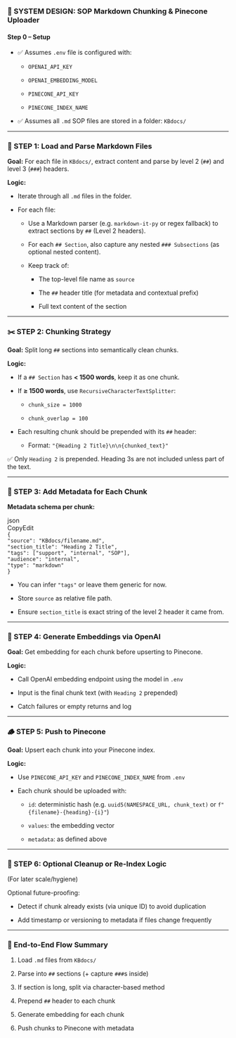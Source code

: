 ### **🔧 SYSTEM DESIGN: SOP Markdown Chunking & Pinecone Uploader**

#### **Step 0 – Setup**

* ✅ Assumes `.env` file is configured with:

  * `OPENAI_API_KEY`

  * `OPENAI_EMBEDDING_MODEL`

  * `PINECONE_API_KEY`

  * `PINECONE_INDEX_NAME`

* ✅ Assumes all `.md` SOP files are stored in a folder: `KBdocs/`

---

### **🧱 STEP 1: Load and Parse Markdown Files**

**Goal:** For each file in `KBdocs/`, extract content and parse by level 2 (`##`) and level 3 (`###`) headers.

**Logic:**

* Iterate through all `.md` files in the folder.

* For each file:

  * Use a Markdown parser (e.g. `markdown-it-py` or regex fallback) to extract sections by `##` (Level 2 headers).

  * For each `## Section`, also capture any nested `### Subsections` (as optional nested content).

  * Keep track of:

    * The top-level file name as `source`

    * The `##` header title (for metadata and contextual prefix)

    * Full text content of the section

---

### **✂️ STEP 2: Chunking Strategy**

**Goal:** Split long `##` sections into semantically clean chunks.

**Logic:**

* If a `## Section` has **\< 1500 words**, keep it as one chunk.

* If **≥ 1500 words**, use `RecursiveCharacterTextSplitter`:

  * `chunk_size = 1000`

  * `chunk_overlap = 100`

* Each resulting chunk should be prepended with its `##` header:

  * Format: `"{Heading 2 Title}\n\n{chunked_text}"`

✅ Only `Heading 2` is prepended. Heading 3s are not included unless part of the text.

---

### **📎 STEP 3: Add Metadata for Each Chunk**

**Metadata schema per chunk:**

json  
CopyEdit  
`{`  
  `"source": "KBdocs/filename.md",`  
  `"section_title": "Heading 2 Title",`  
  `"tags": ["support", "internal", "SOP"],`  
  `"audience": "internal",`  
  `"type": "markdown"`  
`}`

* You can infer `"tags"` or leave them generic for now.

* Store `source` as relative file path.

* Ensure `section_title` is exact string of the level 2 header it came from.

---

### **🧠 STEP 4: Generate Embeddings via OpenAI**

**Goal:** Get embedding for each chunk before upserting to Pinecone.

**Logic:**

* Call OpenAI embedding endpoint using the model in `.env`

* Input is the final chunk text (with `Heading 2` prepended)

* Catch failures or empty returns and log

---

### **🪵 STEP 5: Push to Pinecone**

**Goal:** Upsert each chunk into your Pinecone index.

**Logic:**

* Use `PINECONE_API_KEY` and `PINECONE_INDEX_NAME` from `.env`

* Each chunk should be uploaded with:

  * `id`: deterministic hash (e.g. `uuid5(NAMESPACE_URL, chunk_text)` or `f"{filename}-{heading}-{i}"`)

  * `values`: the embedding vector

  * `metadata`: as defined above

---

### **🧹 STEP 6: Optional Cleanup or Re-Index Logic**

(For later scale/hygiene)

Optional future-proofing:

* Detect if chunk already exists (via unique ID) to avoid duplication

* Add timestamp or versioning to metadata if files change frequently

---

### **🔄 End-to-End Flow Summary**

1. Load `.md` files from `KBdocs/`

2. Parse into `##` sections (+ capture `###`s inside)

3. If section is long, split via character-based method

4. Prepend `##` header to each chunk

5. Generate embedding for each chunk

6. Push chunks to Pinecone with metadata

